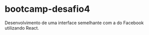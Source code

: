 # bootcamp-desafio4
Desenvolvimento de uma interface semelhante com a do Facebook utilizando React.
